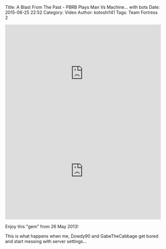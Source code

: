 Title: A Blast From The Past - PBRB Plays Man Vs Machine... with bots
Date: 2015-06-25 22:52
Category: Video
Author: kotoshi141
Tags: Team Fortress 2

<iframe width="100%" height="315" src="https://www.youtube.com/embed/Czfi0x8hOTo" frameborder="0" allowfullscreen></iframe>

<iframe width="100%" height="315" src="https://www.youtube.com/embed/Xd6PEEVSwwA" frameborder="0" allowfullscreen></iframe>

Enjoy this "gem" from 26 May 2013!


This is what happens when me, Dowdy90 and GabeTheCabbage get bored and start messing with server settings...
